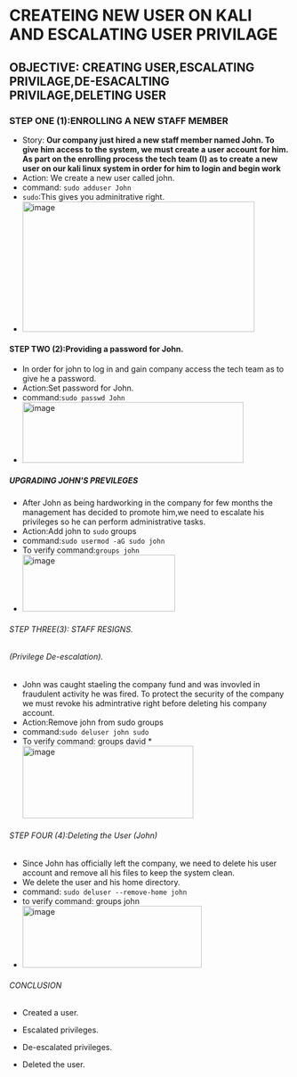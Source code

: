# **CREATEING NEW USER ON KALI AND ESCALATING USER PRIVILAGE**
## OBJECTIVE: CREATING USER,ESCALATING PRIVILAGE,DE-ESACALTING PRIVILAGE,DELETING USER
### STEP ONE (1):ENROLLING A NEW STAFF MEMBER
* Story: **Our company just hired a new staff member named John. To give him access to the system, we must create a user account for him. As part on the enrolling process the tech team (I) as to create a new user on our kali linux system in order for him to login and begin work**
* Action: We create a new user called john.
* command: `sudo adduser John`
* `sudo`:This gives you adminitrative right.
* <img width="417" height="234" alt="image" src="https://github.com/user-attachments/assets/9f6bc7b6-7c44-4bbc-9e12-ba25610f56b6" />
#### STEP TWO (2):Providing a password for John.
  * In order for john to log in and gain company access the tech team as to give he a password.
  * Action:Set password for John.
* command:`sudo passwd John`
* <img width="397" height="109" alt="image" src="https://github.com/user-attachments/assets/a0e62813-ca5d-47cb-84af-358b7da2c941" />
##### UPGRADING JOHN'S PREVILEGES 
* After John as being hardworking in the company for few months the management has decided to promote him,we need to escalate his privileges so he can perform administrative tasks.
* Action:Add john to `sudo` groups
* command:`sudo usermod -aG sudo john`
* To verify command:`groups john`
* <img width="274" height="102" alt="image" src="https://github.com/user-attachments/assets/b30bbb74-3513-4d49-a3a4-ede36b095675" />

###### STEP THREE(3): STAFF RESIGNS. 
###### (Privilege De-escalation).
* John was caught staeling the company fund and was invovled in fraudulent activity he was fired. To protect the security of the company we must revoke his admintrative right before deleting his company account.
* Action:Remove john from sudo groups
* command:`sudo deluser john sudo`
* To verify command: groups david
*<img width="307" height="130" alt="image" src="https://github.com/user-attachments/assets/5fb5af5a-bce6-427e-96d1-1a8a33a182ed" />
###### STEP FOUR (4):Deleting the User (John)
* Since John has officially left the company, we need to delete his user account and remove all his files to keep the system clean.
* We delete the user and his home directory.
* command: `sudo deluser --remove-home john`
* to verify command: groups john
* <img width="322" height="111" alt="image" src="https://github.com/user-attachments/assets/e2119baa-5661-4e72-8552-f25e4ff84dc4" />
###### CONCLUSION
* Created a user.

* Escalated privileges.

* De-escalated privileges.

* Deleted the user.








   

  



